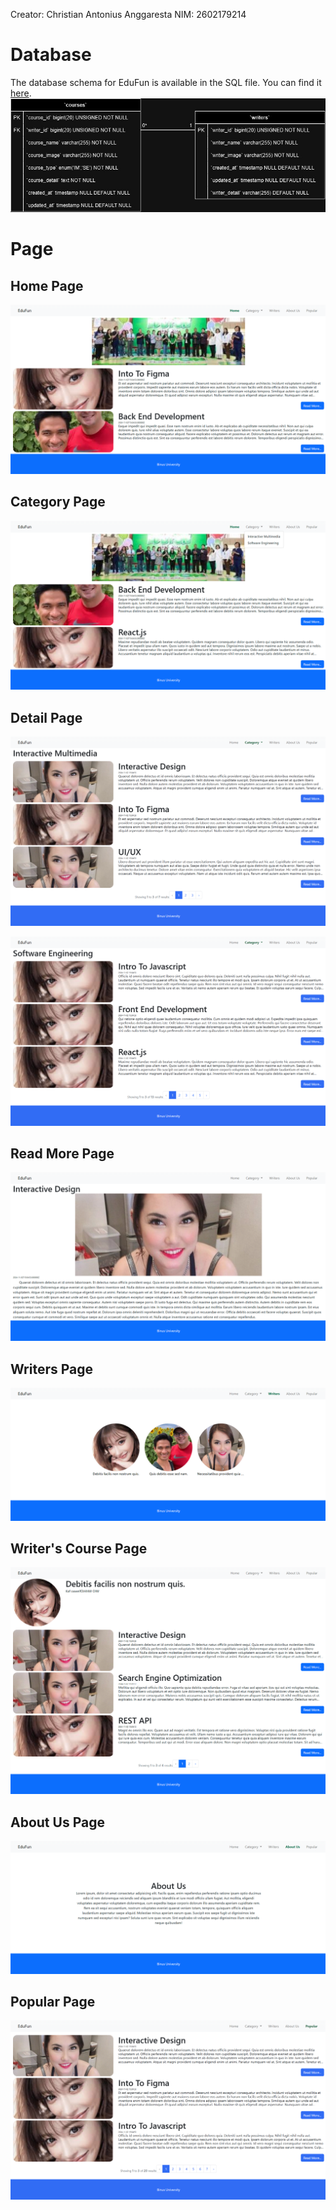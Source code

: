 Creator: Christian Antonius Anggaresta
NIM: 2602179214

# Database

The database schema for EduFun is available in the SQL file. You can find it [here](https://github.com/chrisprojs/EduFun/blob/main/database.sql).
![Database](https://github.com/chrisprojs/EduFun/blob/main/image_documentation/EduFun%20Database.jpg)

# Page

## Home Page
![Home](https://github.com/chrisprojs/EduFun/blob/main/image_documentation/home.png)

## Category Page
![Category Dropdown](https://github.com/chrisprojs/EduFun/blob/main/image_documentation/category.png)

## Detail Page
![Category1](https://github.com/chrisprojs/EduFun/blob/main/image_documentation/category1.png)

![Category2](https://github.com/chrisprojs/EduFun/blob/main/image_documentation/category2.png)

## Read More Page
![Detail](https://github.com/chrisprojs/EduFun/blob/main/image_documentation/read-more.png)

## Writers Page
![Writers](https://github.com/chrisprojs/EduFun/blob/main/image_documentation/writers.png)

## Writer's Course Page
![Writer's Course](https://github.com/chrisprojs/EduFun/blob/main/image_documentation/writers-course.png)

## About Us Page
![About Us](https://github.com/chrisprojs/EduFun/blob/main/image_documentation/about-us.png)

## Popular Page
![Popular](https://github.com/chrisprojs/EduFun/blob/main/image_documentation/popular.png)
